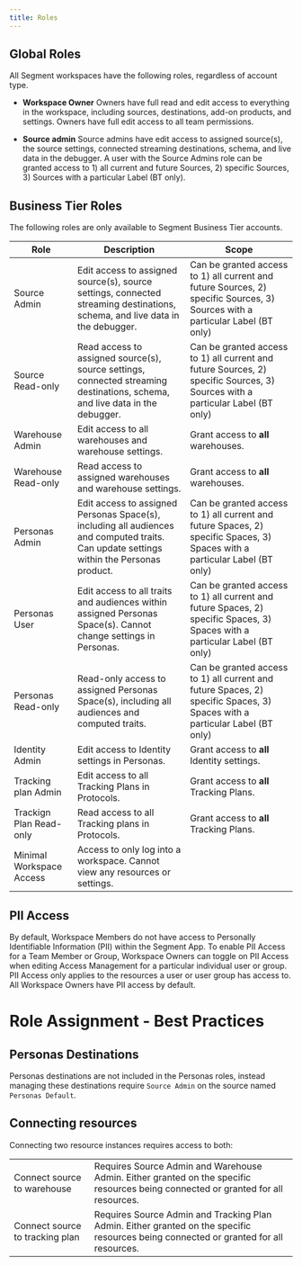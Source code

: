 ```yaml
---
title: Roles
---
```


## Global Roles

All Segment workspaces have the following roles, regardless of account type.

  - **Workspace Owner**
    Owners have full read and edit access to everything in the workspace, including sources, destinations, add-on products, and settings. Owners have full edit access to all team permissions.

  - **Source admin**
    Source admins have edit access to assigned source(s), the source settings, connected streaming destinations, schema, and live data in the debugger. A user with the Source Admins role can be granted access to 1) all current and future Sources, 2) specific Sources, 3) Sources with a particular Label (BT only).


## Business Tier Roles

The following roles are only available to Segment Business Tier accounts.


| **Role**                 | **Description**                                                                                                                          | **Scope**                                                                                                                     |
| ------------------------ | ---------------------------------------------------------------------------------------------------------------------------------------- | ----------------------------------------------------------------------------------------------------------------------------- |
| Source Admin             | Edit access to assigned source(s), source settings, connected streaming destinations, schema, and live data in the debugger.             | Can be granted access to 1) all current and future Sources, 2) specific Sources, 3) Sources with a particular Label (BT only) |
| Source Read-only         | Read access to assigned source(s), source settings, connected streaming destinations, schema, and live data in the debugger.             | Can be granted access to 1) all current and future Sources, 2) specific Sources, 3) Sources with a particular Label (BT only) |
| Warehouse Admin          | Edit access to all warehouses and warehouse settings.                                                                                    | Grant access to **all** warehouses.                                                                                           |
| Warehouse Read-only      | Read access to assigned warehouses and warehouse settings.                                                                               | Grant access to **all** warehouses.                                                                                           |
| Personas Admin           | Edit access to assigned Personas Space(s), including all audiences and computed traits. Can update settings within the Personas product. | Can be granted access to 1) all current and future Spaces, 2) specific Spaces, 3) Spaces with a particular Label (BT only)    |
| Personas User            | Edit access to all traits and audiences within assigned Personas Space(s). Cannot change settings in Personas.                           | Can be granted access to 1) all current and future Spaces, 2) specific Spaces, 3) Spaces with a particular Label (BT only)    |
| Personas Read-only       | Read-only access to assigned Personas Space(s), including all audiences and computed traits.                                             | Can be granted access to 1) all current and future Spaces, 2) specific Spaces, 3) Spaces with a particular Label (BT only)    |
| Identity Admin           | Edit access to Identity settings in Personas.                                                                                            | Grant access to **all** Identity settings.                                                                                    |
| Tracking plan Admin          | Edit access to all Tracking Plans in Protocols.                                                                                          | Grant access to **all** Tracking Plans.                                                                                       |
| Trackign Plan Read-only      | Read access to all Tracking plans in Protocols.                                                                                          | Grant access to **all** Tracking Plans.                                                                                       |
| Minimal Workspace Access | Access to only log into a workspace. Cannot view any resources or settings.                                                              |                                                                                                                               |

## PII Access

By default, Workspace Members do not have access to Personally Identifiable Information (PII) within the Segment App. To enable PII Access for a Team Member or Group, Workspace Owners can toggle on PII Access when editing Access Management for a particular individual user or group. PII Access only applies to the resources a user or user group has access to. All Workspace Owners have PII access by default.

# Role Assignment - Best Practices
## Personas Destinations

Personas destinations are not included in the Personas roles, instead managing these destinations require `Source Admin` on the source named `Personas Default`.

## Connecting resources

Connecting two resource instances requires access to both:

<table>
  <tr>
    <td>Connect source to warehouse</td>
    <td>Requires Source Admin and Warehouse Admin. Either granted on the specific resources being connected or granted for all resources.</td>
  </tr>
  <tr>
    <td>Connect source to tracking plan</td>
    <td>Requires Source Admin and Tracking Plan Admin. Either granted on the specific resources being connected or granted for all resources. </td>
  </tr>
</table>
